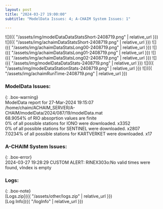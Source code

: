 ```yaml
---
layout: post
title: "2024-03-27 19:00:00"
subtitle: "ModelData Issues: 4; A-CHAIM System Issues: 1"

---
```


![]({{ "/assets/img/modelDataDataStatsShort-2408719.png" | relative_url }})
![]({{ "/assets/img/achaimDataStatsShort-2408719.png" | relative_url }})
![]({{ "/assets/img/achaimDataStatsLong00-2408719.png" | relative_url }})
![]({{ "/assets/img/achaimDataStatsLong01-2408719.png" | relative_url }})
![]({{ "/assets/img/achaimDataStatsLong02-2408719.png" | relative_url }})
![]({{ "/assets/img/modelDataDataStats-2408719.png" | relative_url }})
![]({{ "/assets/img/modelDataStationStats-2408719.png" | relative_url }})
![]({{ "/assets/img/achaimRunTime-2408719.png" | relative_url }})


### ModelData Issues:  
  
{: .box-warning}  
 ModelData report for 27-Mar-2024 19:15:07   
 /home/chaim/ACHAIM_SERVER/A-CHAIM/modelData/2024/087/19/modelData.mat   
 68.9054% of RIO absoprtion values are finite   
 0% of all possible stations for IONO were downloaded. x3352   
 0% of all possible stations for SENTINEL were downloaded. x2807   
 7.0234% of all possible stations for KARTVERKET were downloaded. x17   
  
### A-CHAIM System Issues:  
  
{: .box-error}  
2024-03-27 19:28:29 CUSTOM ALERT: RINEX303o:No valid times were found, vIndex is empty  

### Logs:  
  
{: .box-note}  
[Logs.zip]({{ "/assets/other/logs.zip" | relative_url }})  
[Log Info]({{ "/logInfo" | relative_url }})  
